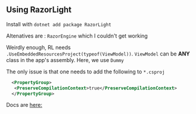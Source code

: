 ## Using RazorLight

Install with `dotnet add package RazorLight`

Altenatives are : `RazorEngine` which I couldn't get working

Weirdly enough, RL needs `.UseEmbeddedResourcesProject(typeof(ViewModel))`.
`ViewModel` can be **ANY** class in the app's assembly. Here, we use `Dummy`

The only issue is that one needs to add the following to `*.csproj`

```xml
  <PropertyGroup>
   <PreserveCompilationContext>true</PreserveCompilationContext>
  </PropertyGroup>
```

Docs are [here:](https://github.com/toddams/RazorLight)